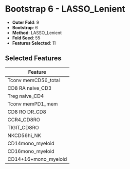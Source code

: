 # Bootstrap 6 - LASSO_Lenient

- **Outer Fold**: 9
- **Bootstrap**: 6
- **Method**: LASSO_Lenient
- **Fold Seed**: 55
- **Features Selected**: 11

## Selected Features

| Feature |
|---------|
| Tconv memCD56_total |
| CD8 RA naive_CD3 |
| Treg naive_CD4 |
| Tconv memPD1_mem |
| CD8 RO DR_CD8 |
| CCR4_CD8RO |
| TIGIT_CD8RO |
| NKCD56hi_NK |
| CD14mono_myeloid |
| CD16mono_myeloid |
| CD14+16+mono_myeloid |
